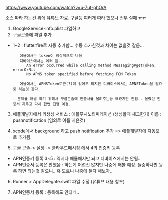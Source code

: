 https://www.youtube.com/watch?v=u-7ut-phOrA

소스 따라 하는건 위에 유튜브 자료.
구글등 여러개 따라 했으나 전부 실패 ㅠㅠ


1. GoogleService-info.plist 파일하고
2. 구글콘솔에 파일 추가 

* 1~2 : flutterfire로 자동 추가함... 
        수동 추가한것과 차이는 없을것 같음...

         에뮬에서는 token이 정상적으로 나옴
         디바이스에서는 에러 뜸...
            An error occurred while calling method Messaging#getToken, errorOrNil
            No APNS token specified before fetching FCM Token

         에뮬에서는 APNSToken토큰(?)이 없어도 되지만 디바이스에서는 APNSToken을 필요로 하는것 같다.

        문제를 해결 하기 위해서 구글콘솔에 인증서를 올려주는등 해봤지만 안됨.. 올렸던 인증서 지우고 다시 한번 진행 예정.


3. 애플개발자에서 키생성
    서비스 : 애플푸시노티피케이션 (생성할때 체크한거)
    이름 : pushnotification (임의로 이름 지은것)
   
4. xcode에서 background 하고 push notification 추가
   => 애플개발자에 자동으로 추가됨.

5. 구글 콘솔-> 설정 -> 클라우드메시징 에서
   4의 인증키 등록

 * APN인증키 등록 3~5 : 역시나 에뮬에서만 되고 디바이스에서는 안됨..
 * APN인증서 등록은 안했음 : 하는게 어렵진 않지만 나중에 해볼 예정. 둘중하나만 등록 하면 되는것 같으니.. 혹 모르니 나중에 둘다 해보자..


6. Runner > AppDelegate.swift 파일 수정 (유튜브 내용 참조)


7. APN인증서 등록 : 등록해도 안되네..